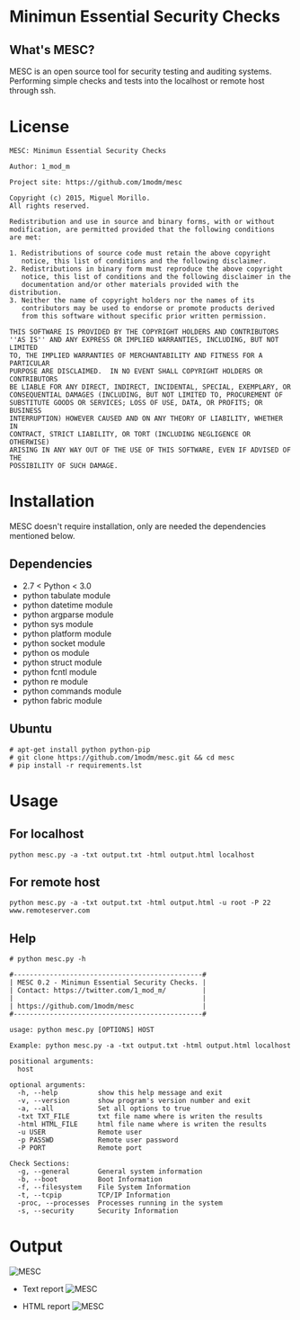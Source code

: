 Minimun Essential Security Checks
==================================

What's MESC?
------------

MESC is an open source tool for security testing and auditing systems.
Performing simple checks and tests into the localhost or remote host through ssh.


License
=======

```
MESC: Minimun Essential Security Checks

Author: 1_mod_m

Project site: https://github.com/1modm/mesc

Copyright (c) 2015, Miguel Morillo.
All rights reserved.

Redistribution and use in source and binary forms, with or without
modification, are permitted provided that the following conditions
are met:

1. Redistributions of source code must retain the above copyright
   notice, this list of conditions and the following disclaimer.
2. Redistributions in binary form must reproduce the above copyright
   notice, this list of conditions and the following disclaimer in the
   documentation and/or other materials provided with the distribution.
3. Neither the name of copyright holders nor the names of its
   contributors may be used to endorse or promote products derived
   from this software without specific prior written permission.

THIS SOFTWARE IS PROVIDED BY THE COPYRIGHT HOLDERS AND CONTRIBUTORS
''AS IS'' AND ANY EXPRESS OR IMPLIED WARRANTIES, INCLUDING, BUT NOT LIMITED
TO, THE IMPLIED WARRANTIES OF MERCHANTABILITY AND FITNESS FOR A PARTICULAR
PURPOSE ARE DISCLAIMED.  IN NO EVENT SHALL COPYRIGHT HOLDERS OR CONTRIBUTORS
BE LIABLE FOR ANY DIRECT, INDIRECT, INCIDENTAL, SPECIAL, EXEMPLARY, OR
CONSEQUENTIAL DAMAGES (INCLUDING, BUT NOT LIMITED TO, PROCUREMENT OF
SUBSTITUTE GOODS OR SERVICES; LOSS OF USE, DATA, OR PROFITS; OR BUSINESS
INTERRUPTION) HOWEVER CAUSED AND ON ANY THEORY OF LIABILITY, WHETHER IN
CONTRACT, STRICT LIABILITY, OR TORT (INCLUDING NEGLIGENCE OR OTHERWISE)
ARISING IN ANY WAY OUT OF THE USE OF THIS SOFTWARE, EVEN IF ADVISED OF THE
POSSIBILITY OF SUCH DAMAGE.
```

Installation
============
MESC doesn't require installation, only are needed the dependencies mentioned below.

Dependencies
------------

* 2.7 < Python < 3.0
* python tabulate module
* python datetime module
* python argparse module
* python sys module
* python platform module
* python socket module
* python os module
* python struct module
* python fcntl module
* python re module
* python commands module
* python fabric module


Ubuntu
------
```
# apt-get install python python-pip
# git clone https://github.com/1modm/mesc.git && cd mesc
# pip install -r requirements.lst
```

Usage
=====
For localhost
-------------

```
python mesc.py -a -txt output.txt -html output.html localhost
```

For remote host
----------------
```
python mesc.py -a -txt output.txt -html output.html -u root -P 22 www.remoteserver.com
```

Help
----

```
# python mesc.py -h

#-----------------------------------------------#
| MESC 0.2 - Minimun Essential Security Checks. |
| Contact: https://twitter.com/1_mod_m/         |
|                                               |
| https://github.com/1modm/mesc                 |
#-----------------------------------------------#

usage: python mesc.py [OPTIONS] HOST

Example: python mesc.py -a -txt output.txt -html output.html localhost

positional arguments:
  host

optional arguments:
  -h, --help          show this help message and exit
  -v, --version       show program's version number and exit
  -a, --all           Set all options to true
  -txt TXT_FILE       txt file name where is writen the results
  -html HTML_FILE     html file name where is writen the results
  -u USER             Remote user
  -p PASSWD           Remote user password
  -P PORT             Remote port

Check Sections:
  -g, --general       General system information
  -b, --boot          Boot Information
  -f, --filesystem    File System Information
  -t, --tcpip         TCP/IP Information
  -proc, --processes  Processes running in the system
  -s, --security      Security Information
```


Output
======
![MESC](https://dl.dropboxusercontent.com/u/5741635/mesc.png "MESC Output")

- Text report
![MESC](https://dl.dropboxusercontent.com/u/5741635/txt_report.png "MESC TXT Report")

- HTML report
![MESC](https://dl.dropboxusercontent.com/u/5741635/html_report.png "MESC HTML Report")
